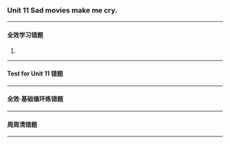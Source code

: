 ### Unit 11 Sad movies make me cry.

---

#### 全效学习错题

1.

---

#### Test for Unit 11 错题

---

#### 全效·基础循环练错题

---

#### 周周清错题

---
